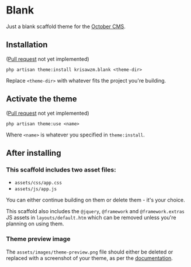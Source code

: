 # Blank

Just a blank scaffold theme for the [October CMS](https://github.com/octobercms/october).

## Installation
([Pull request](https://github.com/octobercms/october/pull/1083) not yet implemented)

`php artisan theme:install krisawzm.blank <theme-dir>`

Replace `<theme-dir>` with whatever fits the project you're building.

## Activate the theme
([Pull request](https://github.com/octobercms/october/pull/1083) not yet implemented)

`php artisan theme:use <name>`

Where `<name>` is whatever you specified in `theme:install`.

## After installing
### This scaffold includes two asset files:
- `assets/css/app.css`
- `assets/js/app.js`

You can either continue building on them or delete them - it's your choice.

This scaffold also includes the `@jquery`, `@framework` and `@framework.extras` JS assets in `layouts/default.htm` which can be removed unless you're planning on using them.

### Theme preview image
The `assets/images/theme-preview.png` file should either be deleted or replaced with a screenshot of your theme, as per the [documentation](https://octobercms.com/docs/themes/development#preview-image).
